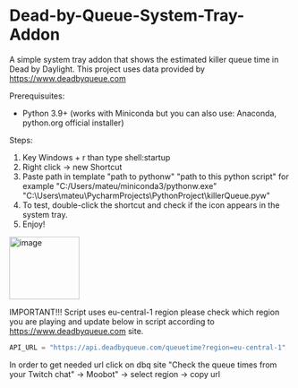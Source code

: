 # Dead-by-Queue-System-Tray-Addon
A simple system tray addon that shows the estimated killer queue time in Dead by Daylight. This project uses data provided by https://www.deadbyqueue.com



Prerequisuites:
- Python 3.9+ (works with Miniconda but you can also use: Anaconda, python.org official installer)

Steps:
1. Key Windows + r than type shell:startup
2. Right click -> new Shortcut
3. Paste path in template "path to pythonw" "path to this python script" for example "C:/Users/mateu/miniconda3/pythonw.exe" "C:\Users\mateu\PycharmProjects\PythonProject\killerQueue.pyw"
4. To test, double-click the shortcut and check if the icon appears in the system tray.
5. Enjoy!

<img width="125" height="112" alt="image" src="https://github.com/user-attachments/assets/58cabf96-418e-461d-a76d-a3e5d1ef8e1d" />

IMPORTANT!!!
Script uses eu-central-1 region please check which region you are playing and update below in script according to https://www.deadbyqueue.com site. 
```python
API_URL = "https://api.deadbyqueue.com/queuetime?region=eu-central-1"
```
In order to get needed url click on dbq site "Check the queue times from your Twitch chat" -> Moobot" -> select region -> copy url 




